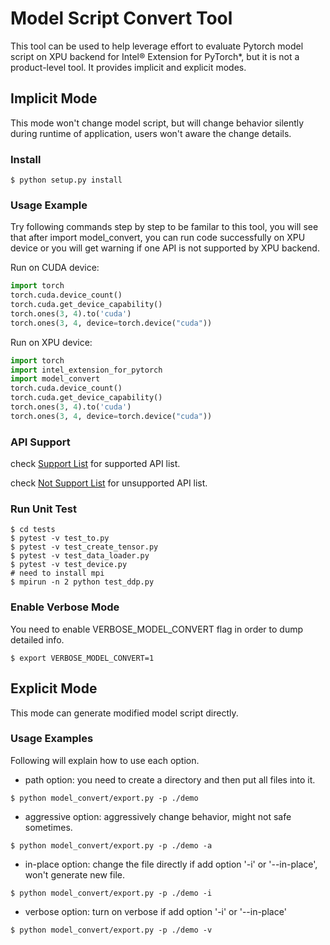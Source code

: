 
# Model Script Convert Tool

This tool can be used to help leverage effort to evaluate Pytorch model script on XPU backend for Intel® Extension for PyTorch*, but it is not a product-level tool.
It provides implicit and explicit modes.


## Implicit Mode

This mode won't change model script, but will change behavior silently during runtime of application, users won't aware the change details.

### Install
```console
$ python setup.py install
```

### Usage Example

Try following commands step by step to be familar to this tool, you will see that after import model_convert, you can run code successfully on XPU device or you will get warning if one API is not supported by XPU backend.

Run on CUDA device:
```python
import torch
torch.cuda.device_count()
torch.cuda.get_device_capability()
torch.ones(3, 4).to('cuda')
torch.ones(3, 4, device=torch.device("cuda"))
```
Run on XPU device:
```python
import torch
import intel_extension_for_pytorch
import model_convert
torch.cuda.device_count()
torch.cuda.get_device_capability()
torch.ones(3, 4).to('cuda')
torch.ones(3, 4, device=torch.device("cuda"))
```


### API Support 

check [Support List](./model_convert/yaml/api_supported_by_xpu.yaml) for supported API list.

check [Not Support List](./model_convert/yaml/api_unsupported_by_xpu.yaml) for unsupported API list.


### Run Unit Test

```console
$ cd tests
$ pytest -v test_to.py
$ pytest -v test_create_tensor.py
$ pytest -v test_data_loader.py
$ pytest -v test_device.py
# need to install mpi
$ mpirun -n 2 python test_ddp.py
```

### Enable Verbose Mode
You need to enable VERBOSE_MODEL_CONVERT flag in order to dump detailed info.

```console
$ export VERBOSE_MODEL_CONVERT=1
```

## Explicit Mode

This mode can generate modified model script directly. 


### Usage Examples

Following will explain how to use each option.

* path option: you need to create a directory and then put all files into it.

```console
$ python model_convert/export.py -p ./demo
```

* aggressive option: aggressively change behavior, might not safe sometimes. 

```console
$ python model_convert/export.py -p ./demo -a
```

* in-place option: change the file directly if add option '-i' or '--in-place', won't generate new file.

```console
$ python model_convert/export.py -p ./demo -i
```

* verbose option: turn on verbose if add option '-i' or '--in-place'

```console
$ python model_convert/export.py -p ./demo -v
```

